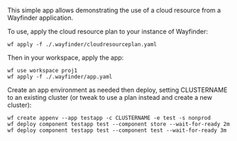 This simple app allows demonstrating the use of a cloud resource from a Wayfinder application.

To use, apply the cloud resource plan to your instance of Wayfinder:

```
wf apply -f ./.wayfinder/cloudresourceplan.yaml
```

Then in your workspace, apply the app:

```
wf use workspace proj1
wf apply -f ./.wayfinder/app.yaml
```

Create an app environment as needed then deploy, setting CLUSTERNAME to an existing cluster (or
tweak to use a plan instead and create a new cluster):

```
wf create appenv --app testapp -c CLUSTERNAME -e test -s nonprod
wf deploy component testapp test --component store --wait-for-ready 2m
wf deploy component testapp test --component test --wait-for-ready 3m
```
